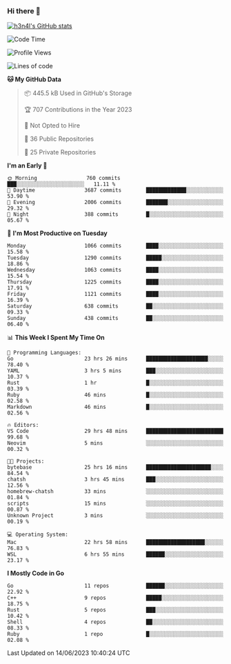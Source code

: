 ### Hi there 👋

[![h3n4l's GitHub stats](https://github-readme-stats.vercel.app/api?username=h3n4l&count_private=true&show_icons=true&theme=radical)](https://github.com/h3n4l/github-readme-stats)

<!--START_SECTION:waka-->
![Code Time](http://img.shields.io/badge/Code%20Time-1%2C317%20hrs%2027%20mins-blue)

![Profile Views](http://img.shields.io/badge/Profile%20Views-1-blue)

![Lines of code](https://img.shields.io/badge/From%20Hello%20World%20I%27ve%20Written-3.1%20million%20lines%20of%20code-blue)

**🐱 My GitHub Data** 

> 📦 445.5 kB Used in GitHub's Storage 
 > 
> 🏆 707 Contributions in the Year 2023
 > 
> 🚫 Not Opted to Hire
 > 
> 📜 36 Public Repositories 
 > 
> 🔑 25 Private Repositories 
 > 
**I'm an Early 🐤** 

```text
🌞 Morning                760 commits         ███░░░░░░░░░░░░░░░░░░░░░░   11.11 % 
🌆 Daytime                3687 commits        █████████████░░░░░░░░░░░░   53.90 % 
🌃 Evening                2006 commits        ███████░░░░░░░░░░░░░░░░░░   29.32 % 
🌙 Night                  388 commits         █░░░░░░░░░░░░░░░░░░░░░░░░   05.67 % 
```
📅 **I'm Most Productive on Tuesday** 

```text
Monday                   1066 commits        ████░░░░░░░░░░░░░░░░░░░░░   15.58 % 
Tuesday                  1290 commits        █████░░░░░░░░░░░░░░░░░░░░   18.86 % 
Wednesday                1063 commits        ████░░░░░░░░░░░░░░░░░░░░░   15.54 % 
Thursday                 1225 commits        ████░░░░░░░░░░░░░░░░░░░░░   17.91 % 
Friday                   1121 commits        ████░░░░░░░░░░░░░░░░░░░░░   16.39 % 
Saturday                 638 commits         ██░░░░░░░░░░░░░░░░░░░░░░░   09.33 % 
Sunday                   438 commits         ██░░░░░░░░░░░░░░░░░░░░░░░   06.40 % 
```


📊 **This Week I Spent My Time On** 

```text
💬 Programming Languages: 
Go                       23 hrs 26 mins      ████████████████████░░░░░   78.40 % 
YAML                     3 hrs 5 mins        ███░░░░░░░░░░░░░░░░░░░░░░   10.37 % 
Rust                     1 hr                █░░░░░░░░░░░░░░░░░░░░░░░░   03.39 % 
Ruby                     46 mins             █░░░░░░░░░░░░░░░░░░░░░░░░   02.58 % 
Markdown                 46 mins             █░░░░░░░░░░░░░░░░░░░░░░░░   02.56 % 

🔥 Editors: 
VS Code                  29 hrs 48 mins      █████████████████████████   99.68 % 
Neovim                   5 mins              ░░░░░░░░░░░░░░░░░░░░░░░░░   00.32 % 

🐱‍💻 Projects: 
bytebase                 25 hrs 16 mins      █████████████████████░░░░   84.54 % 
chatsh                   3 hrs 45 mins       ███░░░░░░░░░░░░░░░░░░░░░░   12.56 % 
homebrew-chatsh          33 mins             ░░░░░░░░░░░░░░░░░░░░░░░░░   01.84 % 
scripts                  15 mins             ░░░░░░░░░░░░░░░░░░░░░░░░░   00.87 % 
Unknown Project          3 mins              ░░░░░░░░░░░░░░░░░░░░░░░░░   00.19 % 

💻 Operating System: 
Mac                      22 hrs 58 mins      ███████████████████░░░░░░   76.83 % 
WSL                      6 hrs 55 mins       ██████░░░░░░░░░░░░░░░░░░░   23.17 % 
```

**I Mostly Code in Go** 

```text
Go                       11 repos            ██████░░░░░░░░░░░░░░░░░░░   22.92 % 
C++                      9 repos             █████░░░░░░░░░░░░░░░░░░░░   18.75 % 
Rust                     5 repos             ███░░░░░░░░░░░░░░░░░░░░░░   10.42 % 
Shell                    4 repos             ██░░░░░░░░░░░░░░░░░░░░░░░   08.33 % 
Ruby                     1 repo              █░░░░░░░░░░░░░░░░░░░░░░░░   02.08 % 
```




 Last Updated on 14/06/2023 10:40:24 UTC
<!--END_SECTION:waka-->

